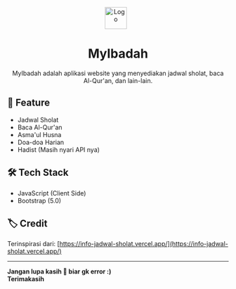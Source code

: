 <p align="center">
    <img src="https://cdn-icons-png.flaticon.com/128/4358/4358837.png" alt="Logo" width="50" height="50" style="margin-right: 10px;">
</p>
<h1 align="center">
    MyIbadah
</h2>

<p align="center">
MyIbadah adalah aplikasi website yang menyediakan jadwal sholat, baca Al-Qur'an, dan lain-lain.
</p>

## 📃 Feature

- Jadwal Sholat
- Baca Al-Qur'an
- Asma'ul Husna
- Doa-doa Harian
- Hadist (Masih nyari API nya)

## 🛠️ Tech Stack

- JavaScript (Client Side)
- Bootstrap (5.0)

## 🏷️ Credit

Terinspirasi dari: [https://info-jadwal-sholat.vercel.app/](https://info-jadwal-sholat.vercel.app/)

---

**Jangan lupa kasih 🌟 biar gk error :)**  
**Terimakasih**
